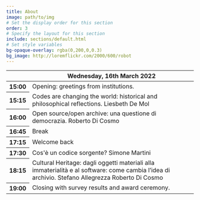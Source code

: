 ```yaml
---
title: About
image: path/to/img
# Set the display order for this section
order: 3
# Specify the layout for this section
include: sections/default.html
# Set style variables
bg-opaque-overlay: rgba(0,200,0,0.3)
bg_image: http://loremflickr.com/2000/600/robot
---
```



<table class="table table-responsive-sm table-hover text-center small detailed-program">
    <thead>
        <tr>
            <th scope="row" class="small"></th>
            <th scope="col">Wednesday, 16th March 2022</th>
        </tr>
    </thead>
    <tbody>
        <tr>
            <th scope="row" class="small">15:00</th>
            <td>Opening: greetings from institutions.</td>
        </tr>
        <tr>
            <th scope="row" class="small">15:15</th>
            <td>Codes are changing the world: historical and philosophical reflections. <span class="badge rounded-pill bg-success">Liesbeth De Mol</span></td>
        </tr>
        <tr>
            <th scope="row" class="small">16:00</th>
            <td>Open source/open archive: una questione di democrazia. <span class="badge rounded-pill bg-primary">Roberto Di Cosmo</span></td>
        </tr>
        <tr>
            <th scope="row" class="small">16:45</th>
            <td>Break</td>
        </tr>
        <tr>
            <th scope="row" class="small">17:15</th>
            <td>Welcome back</td>
        </tr>
        <tr>
            <th scope="row" class="small">17:30</th>
            <td>Cos'è un codice sorgente? <span class="badge rounded-pill bg-dark">Simone Martini</span></td>
        </tr>
        <tr>
            <th scope="row" class="small">18:15</th>
            <td>Cultural Heritage: dagli oggetti materiali alla immaterialità e al software: come cambia l’idea di archivio. <span class="badge rounded-pill bg-warning">Stefano Allegrezza</span> <span class="badge rounded-pill bg-primary">Roberto Di Cosmo</span></td>
        </tr>
        <tr>
            <th scope="row" class="small">19:00</th>
            <td>Closing with survey results and award ceremony.</td>
        </tr>
    </tbody>
</table>